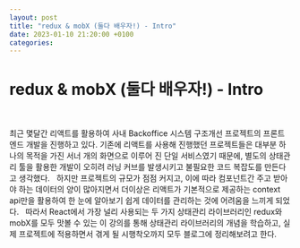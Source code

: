 ```yaml
---
layout: post
title: "redux & mobX (둘다 배우자!) - Intro"
date: 2023-01-10 21:20:00 +0100
categories:
---
```


# redux & mobX (둘다 배우자!) - Intro

&nbsp;

최근 몇달간 리액트를 활용하여 사내 Backoffice 시스템 구조개선 프로젝트의 프론트엔드 개발을 진행하고 있다.
기존에 리액트를 사용해 진행했던 프로젝트들은 대부분 하나의 목적을 가진 서너 개의 화면으로 이루어 진 단일 서비스였기 때문에,
별도의 상태관리 툴을 활용한 개발이 오히려 러닝 커브를 발생시키고 불필요한 코드 복잡도를 만든다고 생각했다.
&nbsp;
하지만 프로젝트의 규모가 점점 커지고, 이에 따라 컴포넌트간 주고 받아야 하는 데이터의 양이 많아지면서 더이상은
리액트가 기본적으로 제공하는 context api만을 활용하여 한 눈에 알아보기 쉽게 데이터를 관리하는 것에 어려움을 느끼게 되었다.
&nbsp;
따라서 React에서 가장 널리 사용되는 두 가지 상태관리 라이브러리인 redux와 mobX를 모두 맛볼 수 있는 이 강의를 통해 상태관리 라이브러리의 개념을 학습하고, 실제 프로젝트에 적용하면서 겪게 될 시행착오까지 모두 블로그에 정리해보려고 한다.
